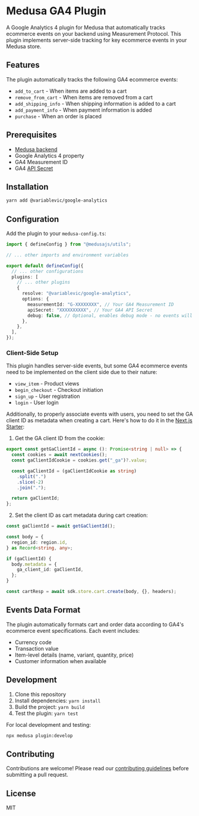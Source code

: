 # Medusa GA4 Plugin

A Google Analytics 4 plugin for Medusa that automatically tracks ecommerce events on your backend using Measurement Protocol. This plugin implements server-side tracking for key ecommerce events in your Medusa store.

## Features

The plugin automatically tracks the following GA4 ecommerce events:

- `add_to_cart` - When items are added to a cart
- `remove_from_cart` - When items are removed from a cart
- `add_shipping_info` - When shipping information is added to a cart
- `add_payment_info` - When payment information is added
- `purchase` - When an order is placed

## Prerequisites

- [Medusa backend](https://docs.medusajs.com/development/backend/install)
- Google Analytics 4 property
- GA4 Measurement ID
- GA4 [API Secret](https://support.google.com/analytics/answer/9814495)

## Installation

```bash
yarn add @variablevic/google-analytics
```

## Configuration

Add the plugin to your `medusa-config.ts`:

```typescript
import { defineConfig } from "@medusajs/utils";

// ... other imports and environment variables

export default defineConfig({
  // ... other configurations
  plugins: [
    // ... other plugins
    {
      resolve: "@variablevic/google-analytics",
      options: {
        measurementId: "G-XXXXXXXX", // Your GA4 Measurement ID
        apiSecret: "XXXXXXXXXX", // Your GA4 API Secret
        debug: false, // Optional, enables debug mode - no events will be sent to your property when debug is active!
      },
    },
  ],
});
```

### Client-Side Setup

This plugin handles server-side events, but some GA4 ecommerce events need to be implemented on the client side due to their nature:

- `view_item` - Product views
- `begin_checkout` - Checkout initiation
- `sign_up` - User registration
- `login` - User login

Additionally, to properly associate events with users, you need to set the GA client ID as metadata when creating a cart. Here's how to do it in the [Next.js Starter](https://github.com/medusajs/nextjs-starter-medusa):

1. Get the GA client ID from the cookie:

```typescript
export const getGaClientId = async (): Promise<string | null> => {
  const cookies = await nextCookies();
  const gaClientIdCookie = cookies.get("_ga")?.value;

  const gaClientId = (gaClientIdCookie as string)
    .split(".")
    .slice(-2)
    .join(".");

  return gaClientId;
};
```

2. Set the client ID as cart metadata during cart creation:

```typescript
const gaClientId = await getGaClientId();

const body = {
  region_id: region.id,
} as Record<string, any>;

if (gaClientId) {
  body.metadata = {
    ga_client_id: gaClientId,
  };
}

const cartResp = await sdk.store.cart.create(body, {}, headers);
```

## Events Data Format

The plugin automatically formats cart and order data according to GA4's ecommerce event specifications. Each event includes:

- Currency code
- Transaction value
- Item-level details (name, variant, quantity, price)
- Customer information when available

## Development

1. Clone this repository
2. Install dependencies: `yarn install`
3. Build the project: `yarn build`
4. Test the plugin: `yarn test`

For local development and testing:

```bash
npx medusa plugin:develop
```

## Contributing

Contributions are welcome! Please read our [contributing guidelines](CONTRIBUTING.md) before submitting a pull request.

## License

MIT
